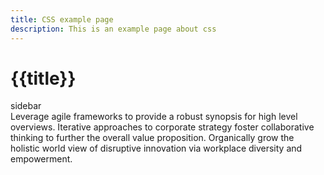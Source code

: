 ```yaml
---
title: CSS example page
description: This is an example page about css
---
```


# {{title}}

<div class="with-sidebar">
    <div>sidebar</div>
    <div>
    Leverage agile frameworks to provide a robust synopsis for high level overviews. Iterative approaches to corporate strategy foster collaborative thinking to further the overall value proposition. Organically grow the holistic world view of disruptive innovation via workplace diversity and empowerment.
    </div>
</div>

